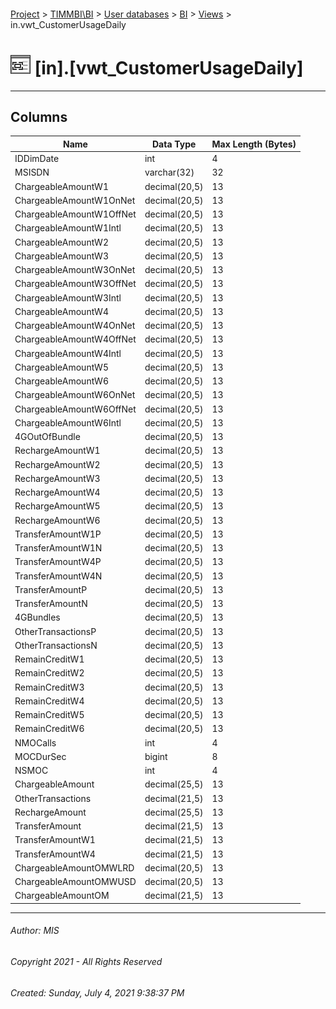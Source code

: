 #### 

[Project](../../../../index.md) > [TIMMBI\\BI](../../../index.md) > [User databases](../../index.md) > [BI](../index.md) > [Views](Views.md) > in.vwt_CustomerUsageDaily

# ![Views](../../../../Images/View32.png) [in].[vwt_CustomerUsageDaily]

---

## <a name="#columns"></a>Columns

| Name | Data Type | Max Length (Bytes) |
|---|---|---|
| IDDimDate | int | 4 |
| MSISDN | varchar(32) | 32 |
| ChargeableAmountW1 | decimal(20,5) | 13 |
| ChargeableAmountW1OnNet | decimal(20,5) | 13 |
| ChargeableAmountW1OffNet | decimal(20,5) | 13 |
| ChargeableAmountW1Intl | decimal(20,5) | 13 |
| ChargeableAmountW2 | decimal(20,5) | 13 |
| ChargeableAmountW3 | decimal(20,5) | 13 |
| ChargeableAmountW3OnNet | decimal(20,5) | 13 |
| ChargeableAmountW3OffNet | decimal(20,5) | 13 |
| ChargeableAmountW3Intl | decimal(20,5) | 13 |
| ChargeableAmountW4 | decimal(20,5) | 13 |
| ChargeableAmountW4OnNet | decimal(20,5) | 13 |
| ChargeableAmountW4OffNet | decimal(20,5) | 13 |
| ChargeableAmountW4Intl | decimal(20,5) | 13 |
| ChargeableAmountW5 | decimal(20,5) | 13 |
| ChargeableAmountW6 | decimal(20,5) | 13 |
| ChargeableAmountW6OnNet | decimal(20,5) | 13 |
| ChargeableAmountW6OffNet | decimal(20,5) | 13 |
| ChargeableAmountW6Intl | decimal(20,5) | 13 |
| 4GOutOfBundle | decimal(20,5) | 13 |
| RechargeAmountW1 | decimal(20,5) | 13 |
| RechargeAmountW2 | decimal(20,5) | 13 |
| RechargeAmountW3 | decimal(20,5) | 13 |
| RechargeAmountW4 | decimal(20,5) | 13 |
| RechargeAmountW5 | decimal(20,5) | 13 |
| RechargeAmountW6 | decimal(20,5) | 13 |
| TransferAmountW1P | decimal(20,5) | 13 |
| TransferAmountW1N | decimal(20,5) | 13 |
| TransferAmountW4P | decimal(20,5) | 13 |
| TransferAmountW4N | decimal(20,5) | 13 |
| TransferAmountP | decimal(20,5) | 13 |
| TransferAmountN | decimal(20,5) | 13 |
| 4GBundles | decimal(20,5) | 13 |
| OtherTransactionsP | decimal(20,5) | 13 |
| OtherTransactionsN | decimal(20,5) | 13 |
| RemainCreditW1 | decimal(20,5) | 13 |
| RemainCreditW2 | decimal(20,5) | 13 |
| RemainCreditW3 | decimal(20,5) | 13 |
| RemainCreditW4 | decimal(20,5) | 13 |
| RemainCreditW5 | decimal(20,5) | 13 |
| RemainCreditW6 | decimal(20,5) | 13 |
| NMOCalls | int | 4 |
| MOCDurSec | bigint | 8 |
| NSMOC | int | 4 |
| ChargeableAmount | decimal(25,5) | 13 |
| OtherTransactions | decimal(21,5) | 13 |
| RechargeAmount | decimal(25,5) | 13 |
| TransferAmount | decimal(21,5) | 13 |
| TransferAmountW1 | decimal(21,5) | 13 |
| TransferAmountW4 | decimal(21,5) | 13 |
| ChargeableAmountOMWLRD | decimal(20,5) | 13 |
| ChargeableAmountOMWUSD | decimal(20,5) | 13 |
| ChargeableAmountOM | decimal(21,5) | 13 |


---

###### Author:  MIS

###### Copyright 2021 - All Rights Reserved

###### Created: Sunday, July 4, 2021 9:38:37 PM

